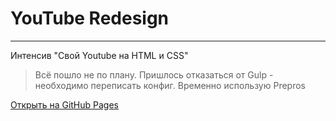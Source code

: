 # YouTube Redesign

---

Интенсив "Свой Youtube на HTML и CSS"

> Всё пошло не по плану.
> Пришлось отказаться от Gulp - необходимо переписать конфиг.
> Временно использую Prepros

[Открыть на GitHub Pages](https://andmatrosov.github.io/youtube-redesign/dist/)
